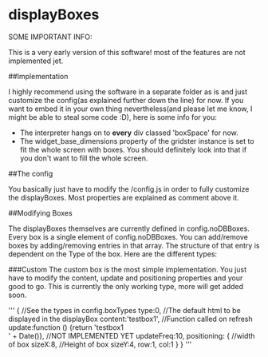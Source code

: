 # displayBoxes

SOME IMPORTANT INFO:

This is a very early version of this software! most of the features are not implemented jet.

##Implementation

I highly recommend using the software in a separate folder as is and just customize the config(as explained further down the line) for now. If you want to embed it in your own thing nevertheless(and please let me know, I might be able to steal some code :D), here is some info for you:
- The interpreter hangs on to **every** div classed 'boxSpace' for now.
- The widget_base_dimensions property of the gridster instance is set to fit the whole screen with boxes. You should definitely look into that if you don't want to fill the whole screen.

##The config

You basically just have to modify the /config.js in order to fully customize the displayBoxes. Most properties are explained as comment above it.

##Modifying Boxes

The displayBoxes themselves are currently defined in config.noDBBoxes. Every box is a single element of config.noDBBoxes. You can add/remove boxes by adding/removing entries in that array. The structure of that entry is dependent on the Type of the box. Here are the different types:

###Custom
The custom box is the most simple implementation. You just have to modify the content, update and positioning properties and your good to go.
This is currently the only working type, more will get added soon.

'''
{
  //See the types in config.boxTypes
  type:0,
  //The default html to be displayed in the displayBox
  content:'testbox1',
  //Function called on refresh
  update:function () {return 'testbox1<br>' + Date()},
  //NOT IMPLEMENTED YET
  updateFreq:10,
  positioning: {
    //width of box
    sizeX:8,
    //Height of box
    sizeY:4,
    row:1,
    col:1
  }
}
'''

